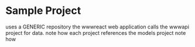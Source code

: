 # Sample Project


uses a GENERIC repository
the wwwreact web application calls the wwwapi project for data.
note how each project references the models project 
note how 